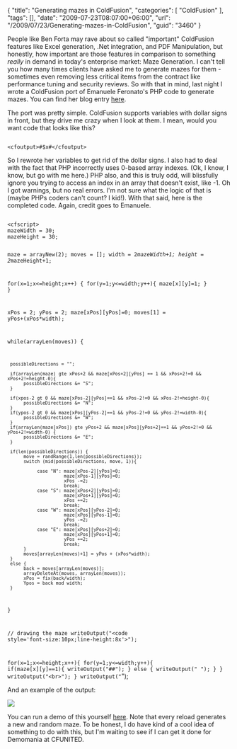{
	"title": "Generating mazes in ColdFusion",
	"categories": [
		"ColdFusion"
	],
	"tags": [],
	"date": "2009-07-23T08:07:00+06:00",
	"url": "/2009/07/23/Generating-mazes-in-ColdFusion",
	"guid": "3460"
}

People like Ben Forta may rave about so called "important" ColdFusion features like Excel generation, .Net integration, and PDF Manipulation, but honestly, how important are those features in comparison to something <i>really</i> in demand in today's enterprise market: Maze Generation. I can't tell you how many times clients have asked me to generate mazes for them - sometimes even removing less critical items from the contract like performance tuning and security reviews. So with that in mind, last night I wrote a ColdFusion port of Emanuele Feronato's PHP code to generate mazes. You can find her blog entry <a href="http://www.emanueleferonato.com/2008/12/06/perfect-maze-generation-tile-based-version/">here</a>.
<!--more-->
The port was pretty simple. ColdFusion supports variables with dollar signs in front, but they drive me crazy when I look at them. I mean, would you want code that looks like this?

<code>
&lt;cfoutput&gt;#$x#&lt;/cfoutput&gt;
</code>

So I rewrote her variables to get rid of the dollar signs. I also had to deal with the fact that PHP incorrectly uses 0-based array indexes. (Ok, I know, I know, but go with me here.) PHP also, and this is truly odd, will blissfully ignore you trying to access an index in an array that doesn't exist, like -1. Oh I got warnings, but no real errors. I'm not sure what the logic of that is (maybe PHPs coders can't count? I kid!). With that said, here is the completed code. Again, credit goes to Emanuele. 

<code>
&lt;cfscript&gt;
mazeWidth = 30;
mazeHeight = 30;

maze = arrayNew(2);
moves = [];
width = 2*mazeWidth+1;
height = 2*mazeHeight+1;

for(x=1;x&lt;=height;x++) {
	for(y=1;y&lt;=width;y++){
		maze[x][y]=1;
	}
}

xPos = 2;
yPos = 2;
maze[xPos][yPos]=0;
moves[1] = yPos+(xPos*width);

while(arrayLen(moves)) {

     possibleDirections = "";

     if(arrayLen(maze) gte xPos+2 && maze[xPos+2][yPos] == 1 && xPos+2!=0 && xPos+2!=height-0){
          possibleDirections &= "S";
     }

     if(xpos-2 gt 0 && maze[xPos-2][yPos]==1 && xPos-2!=0 && xPos-2!=height-0){
          possibleDirections &= "N";
     }
     if(ypos-2 gt 0 && maze[xPos][yPos-2]==1 && yPos-2!=0 && yPos-2!=width-0){
          possibleDirections &= "W";
     }
     if(arrayLen(maze[xPos]) gte yPos+2 && maze[xPos][yPos+2]==1 && yPos+2!=0 && yPos+2!=width-0) {
          possibleDirections &= "E";
     }

     if(len(possibleDirections)) {
          move = randRange(1,len(possibleDirections));
          switch (mid(possibleDirections, move, 1)){

               case "N": maze[xPos-2][yPos]=0;
                         maze[xPos-1][yPos]=0;
                         xPos -=2;
                         break;
               case "S": maze[xPos+2][yPos]=0;
                         maze[xPos+1][yPos]=0;
                         xPos +=2;
                         break;
               case "W": maze[xPos][yPos-2]=0;
                         maze[xPos][yPos-1]=0;
                         yPos -=2;
                         break;
               case "E": maze[xPos][yPos+2]=0;
                         maze[xPos][yPos+1]=0;
                         yPos +=2;
                         break;        
          }
		  moves[arrayLen(moves)+1] = yPos + (xPos*width);
     }
     else {
          back = moves[arrayLen(moves)];
		  arrayDeleteAt(moves, arrayLen(moves));
		  xPos = fix(back/width);
		  Ypos = back mod width;
     }
	 
}

// drawing the maze
writeOutput("&lt;code style='font-size:10px;line-height:8x'&gt;");

for(x=1;x&lt;=height;x++){
     for(y=1;y&lt;=width;y++){
          if(maze[x][y]==1){
			writeOutput("##");
          }
          else {
		  	writeOutput(" ");
          }
     }
	 writeOutput("&lt;br&gt;");
}
writeOutput("</code>");
</cfscript>
</code>

And an example of the output:

<img src="http://static.raymondcamden.com/images/Picture 176.png" />

You can run a demo of this yourself <a href="http://www.coldfusionjedi.com/demos/maze.cfm">here</a>. Note that every reload generates a new and random maze. To be honest, I do have kind of a cool idea of something to do with this, but I'm waiting to see if I can get it done for Demomania at CFUNITED.
